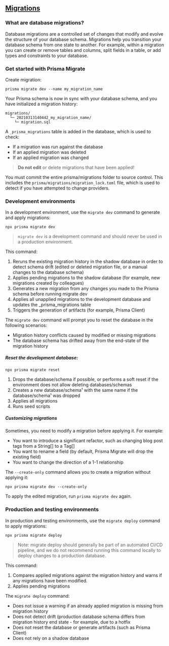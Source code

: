 ## [Migrations](https://www.prisma.io/docs/concepts/components/prisma-migrate)

### What are database migrations?

Database migrations are a controlled set of changes that modify and evolve the structure of
your database schema. Migrations help you transition your database schema from one state to
another. For example, within a migration you can create or remove tables and columns, split
fields in a table, or add types and constraints to your database.

### Get started with Prisma Migrate

Create migration:

```shell
prisma migrate dev --name my_migration_name
```

Your Prisma schema is now in sync with your database schema, and you have initialized a
migration history:

```shell
migrations/
  └─ 20210313140442_my_migration_name/
    └─ migration.sql
```

A `_prisma_migrations` table is added in the database, which is used to check:

- If a migration was run against the database
- If an applied migration was deleted
- If an applied migration was changed

> **Do not edit** or delete migrations that have been applied!

You must commit the entire prisma/migrations folder to source control. This includes the
`prisma/migrations/migration_lock.toml` file, which is used to detect if you have attempted to
change providers.

### Development environments

In a development environment, use the `migrate dev` command to generate and apply migrations:

```shell
npx prisma migrate dev
```

> `migrate dev` is a development command and should never be used in a production environment.

This command:

1. Reruns the existing migration history in the shadow database in order to detect schema drift
   (edited or deleted migration file, or a manual changes to the database schema)
2. Applies pending migrations to the shadow database (for example, new migrations created by
   colleagues)
3. Generates a new migration from any changes you made to the Prisma schema before running
   migrate dev
4. Applies all unapplied migrations to the development database and updates the \_prisma_migrations
   table
5. Triggers the generation of artifacts (for example, Prisma Client)

The `migrate dev` command will prompt you to reset the database in the following scenarios:

- Migration history conflicts caused by modified or missing migrations
- The database schema has drifted away from the end-state of the migration history

##### Reset the development database:

```shell
npx prisma migrate reset
```

1. Drops the database/schema if possible, or performs a soft reset if the environment does not
   allow deleting databases/schemas
2. Creates a new database/schema¹ with the same name if the database/schema¹ was dropped
3. Applies all migrations
4. Runs seed scripts

##### Customizing migrations

Sometimes, you need to modify a migration before applying it. For example:

- You want to introduce a significant refactor, such as changing blog post tags from a String[]
  to a Tag[]
- You want to rename a field (by default, Prisma Migrate will drop the existing field)
- You want to change the direction of a 1-1 relationship

The `--create-only` command allows you to create a migration without applying it:

```shell
npx prisma migrate dev --create-only
```

To apply the edited migration, run `prisma migrate dev` again.

### Production and testing environments

In production and testing environments, use the `migrate deploy` command to apply migrations:

```shell
npx prisma migrate deploy
```

> Note: migrate deploy should generally be part of an automated CI/CD pipeline, and we do not
> recommend running this command locally to deploy changes to a production database.

This command:

1. Compares applied migrations against the migration history and warns if any migrations have been
   modified.
2. Applies pending migrations

The `migrate deploy` command:

- Does not issue a warning if an already applied migration is missing from migration history
- Does not detect drift (production database schema differs from migration history end state -
  for example, due to a hotfix
- Does not reset the database or generate artifacts (such as Prisma Client)
- Does not rely on a shadow database
